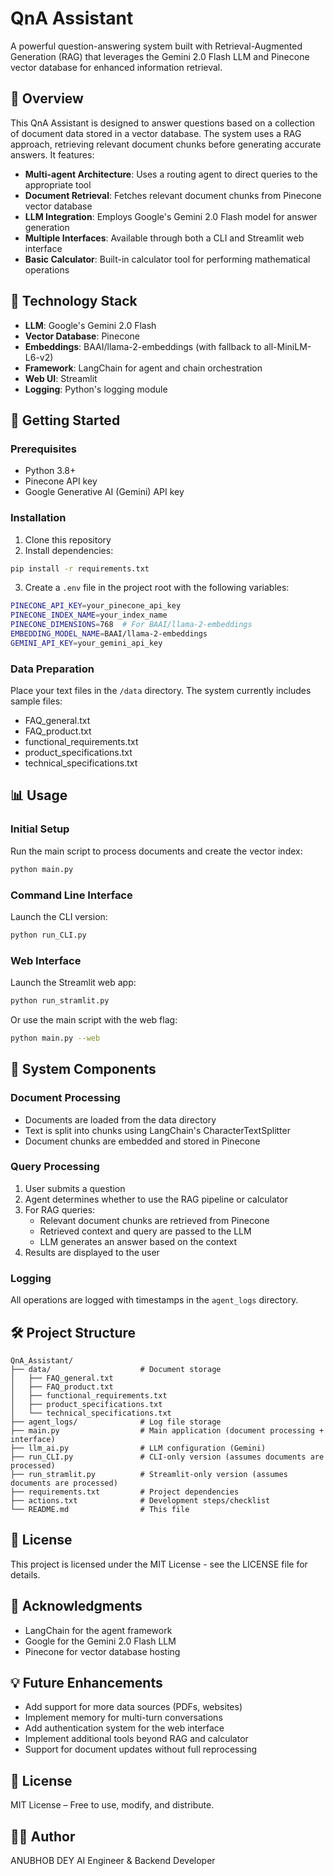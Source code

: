 # QnA Assistant

A powerful question-answering system built with Retrieval-Augmented Generation (RAG) that leverages the Gemini 2.0 Flash LLM and Pinecone vector database for enhanced information retrieval.

## 📝 Overview

This QnA Assistant is designed to answer questions based on a collection of document data stored in a vector database. The system uses a RAG approach, retrieving relevant document chunks before generating accurate answers. It features:

- **Multi-agent Architecture**: Uses a routing agent to direct queries to the appropriate tool
- **Document Retrieval**: Fetches relevant document chunks from Pinecone vector database
- **LLM Integration**: Employs Google's Gemini 2.0 Flash model for answer generation
- **Multiple Interfaces**: Available through both a CLI and Streamlit web interface
- **Basic Calculator**: Built-in calculator tool for performing mathematical operations

## 🔧 Technology Stack

- **LLM**: Google's Gemini 2.0 Flash
- **Vector Database**: Pinecone
- **Embeddings**: BAAI/llama-2-embeddings (with fallback to all-MiniLM-L6-v2)
- **Framework**: LangChain for agent and chain orchestration
- **Web UI**: Streamlit
- **Logging**: Python's logging module

## 🚀 Getting Started

### Prerequisites

- Python 3.8+
- Pinecone API key
- Google Generative AI (Gemini) API key

### Installation

1. Clone this repository
2. Install dependencies:
```bash
pip install -r requirements.txt
```

3. Create a `.env` file in the project root with the following variables:
```bash
PINECONE_API_KEY=your_pinecone_api_key
PINECONE_INDEX_NAME=your_index_name
PINECONE_DIMENSIONS=768  # For BAAI/llama-2-embeddings
EMBEDDING_MODEL_NAME=BAAI/llama-2-embeddings
GEMINI_API_KEY=your_gemini_api_key
```

### Data Preparation

Place your text files in the `/data` directory. The system currently includes sample files:
- FAQ_general.txt
- FAQ_product.txt
- functional_requirements.txt
- product_specifications.txt
- technical_specifications.txt

## 📊 Usage

### Initial Setup

Run the main script to process documents and create the vector index:

```bash
python main.py
```

### Command Line Interface

Launch the CLI version:

```bash
python run_CLI.py
```

### Web Interface

Launch the Streamlit web app:

```bash
python run_stramlit.py
```

Or use the main script with the web flag:

```bash
python main.py --web
```

## 🧩 System Components

### Document Processing

- Documents are loaded from the data directory
- Text is split into chunks using LangChain's CharacterTextSplitter
- Document chunks are embedded and stored in Pinecone

### Query Processing

1. User submits a question
2. Agent determines whether to use the RAG pipeline or calculator
3. For RAG queries:
   - Relevant document chunks are retrieved from Pinecone
   - Retrieved context and query are passed to the LLM
   - LLM generates an answer based on the context
4. Results are displayed to the user

### Logging

All operations are logged with timestamps in the `agent_logs` directory.

## 🛠️ Project Structure

```
QnA_Assistant/
├── data/                    # Document storage
│   ├── FAQ_general.txt
│   ├── FAQ_product.txt
│   ├── functional_requirements.txt
│   ├── product_specifications.txt
│   └── technical_specifications.txt
├── agent_logs/              # Log file storage
├── main.py                  # Main application (document processing + interface)
├── llm_ai.py                # LLM configuration (Gemini)
├── run_CLI.py               # CLI-only version (assumes documents are processed)
├── run_stramlit.py          # Streamlit-only version (assumes documents are processed)
├── requirements.txt         # Project dependencies
├── actions.txt              # Development steps/checklist
└── README.md                # This file
```

## 📄 License

This project is licensed under the MIT License - see the LICENSE file for details.

## 🙏 Acknowledgments

- LangChain for the agent framework
- Google for the Gemini 2.0 Flash LLM
- Pinecone for vector database hosting

## 💡 Future Enhancements

- Add support for more data sources (PDFs, websites)
- Implement memory for multi-turn conversations
- Add authentication system for the web interface
- Implement additional tools beyond RAG and calculator
- Support for document updates without full reprocessing

## 📄 License
MIT License – Free to use, modify, and distribute.

## 👨‍💻 Author
ANUBHOB DEY
AI Engineer & Backend Developer